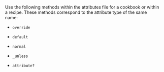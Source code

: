 Use the following methods within the attributes file for a cookbook or
within a recipe. These methods correspond to the attribute type of the
same name:

-   `override`

-   `default`

-   `normal`

-   `_unless`

-   `attribute?`